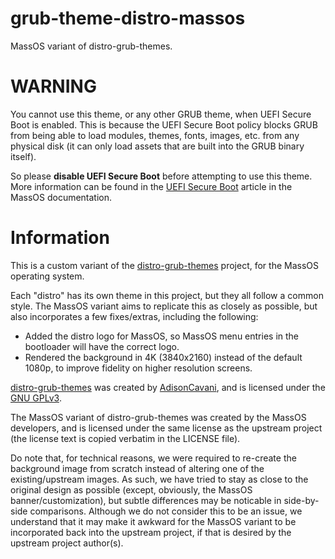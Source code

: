 # grub-theme-distro-massos
MassOS variant of distro-grub-themes.

# WARNING
You cannot use this theme, or any other GRUB theme, when UEFI Secure Boot is enabled. This is because the UEFI Secure Boot policy blocks GRUB from being able to load modules, themes, fonts, images, etc. from any physical disk (it can only load assets that are built into the GRUB binary itself).

So please **disable UEFI Secure Boot** before attempting to use this theme. More information can be found in the [UEFI Secure Boot](https://github.com/MassOS-Linux/MassOS/wiki/UEFI-Secure-Boot) article in the MassOS documentation.

# Information

This is a custom variant of the [distro-grub-themes](https://github.com/AdisonCavani/distro-grub-themes) project, for the MassOS operating system.

Each "distro" has its own theme in this project, but they all follow a common style. The MassOS variant aims to replicate this as closely as possible, but also incorporates a few fixes/extras, including the following:

- Added the distro logo for MassOS, so MassOS menu entries in the bootloader will have the correct logo.
- Rendered the background in 4K (3840x2160) instead of the default 1080p, to improve fidelity on higher resolution screens.

[distro-grub-themes](https://github.com/AdisonCavani/distro-grub-themes) was created by [AdisonCavani](https://github.com/AdisonCavani), and is licensed under the [GNU GPLv3](https://github.com/AdisonCavani/distro-grub-themes/blob/master/LICENSE).

The MassOS variant of distro-grub-themes was created by the MassOS developers, and is licensed under the same license as the upstream project (the license text is copied verbatim in the LICENSE file).

Do note that, for technical reasons, we were required to re-create the background image from scratch instead of altering one of the existing/upstream images. As such, we have tried to stay as close to the original design as possible (except, obviously, the MassOS banner/customization), but subtle differences may be noticable in side-by-side comparisons. Although we do not consider this to be an issue, we understand that it may make it awkward for the MassOS variant to be incorporated back into the upstream project, if that is desired by the upstream project author(s).
